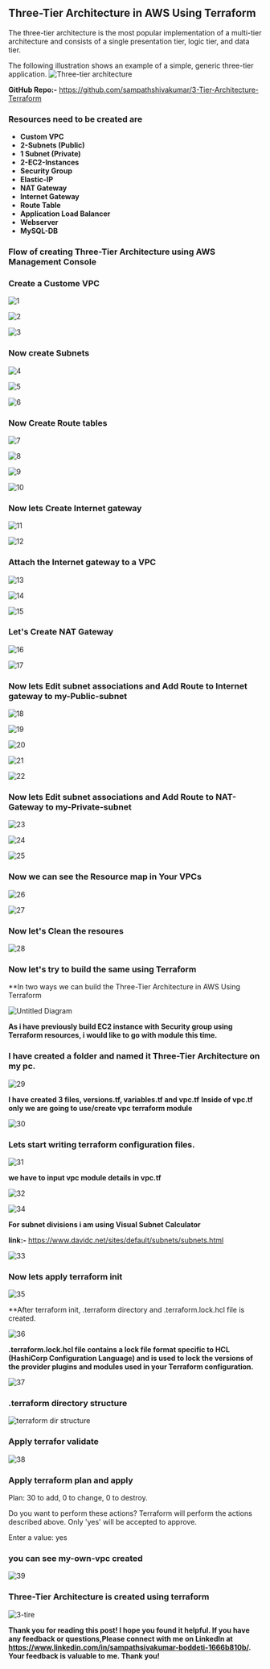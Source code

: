 ## Three-Tier Architecture in AWS Using Terraform
The three-tier architecture is the most popular implementation of a multi-tier architecture and consists of a single presentation tier, logic tier, and data tier. 

The following illustration shows an example of a simple, generic three-tier application.
![Three-tier architecture](https://user-images.githubusercontent.com/119833411/243164402-aed0f0fd-429e-4513-b841-7c21554dce99.jpg)

**GitHub Repo:-** https://github.com/sampathshivakumar/3-Tier-Architecture-Terraform

### Resources need to be created are
* **Custom VPC**
* **2-Subnets (Public)**
* **1 Subnet (Private)**
* **2-EC2-Instances**
* **Security Group**
* **Elastic-IP**
* **NAT Gateway**
* **Internet Gateway**
* **Route Table**
* **Application Load Balancer**
* **Webserver**
* **MySQL-DB**

### Flow of creating Three-Tier Architecture using AWS Management Console
### Create a Custome VPC
![1](https://user-images.githubusercontent.com/119833411/243197354-ddc3fef7-4332-4077-aa9e-3db64cc32427.jpg)

![2](https://user-images.githubusercontent.com/119833411/243197723-15f864d3-3e9d-49f4-82d1-c5ee11fe0e28.jpg)

![3](https://user-images.githubusercontent.com/119833411/243197884-93600f9e-d26f-43ab-887a-16112546f81a.jpg)

### Now create Subnets
![4](https://user-images.githubusercontent.com/119833411/243197966-b5d78e65-5376-4432-97fb-0a2965fb4f0c.jpg)

![5](https://user-images.githubusercontent.com/119833411/243198639-c017e02a-c513-40b4-ad01-b133fc69300e.jpg)

![6](https://user-images.githubusercontent.com/119833411/243198701-63281e2b-393e-451f-afff-199f4392ee2e.jpg)

### Now Create Route tables
![7](https://user-images.githubusercontent.com/119833411/243198828-9f1bca90-fed2-4942-8713-2db97823ca70.jpg)

![8](https://user-images.githubusercontent.com/119833411/243198891-ee25bc09-4026-4df5-a505-fa1044a044d5.jpg)

![9](https://user-images.githubusercontent.com/119833411/243199111-e26ff8ee-8fbe-4028-86a1-493911f8d320.jpg)

![10](https://user-images.githubusercontent.com/119833411/243199192-b6cbed57-b611-487b-9f4f-a29200150d56.jpg)

### Now lets Create Internet gateway
![11](https://user-images.githubusercontent.com/119833411/243199271-e51d944c-a2dc-40ce-959b-70d384aa1d4d.jpg)

![12](https://user-images.githubusercontent.com/119833411/243199330-dc2cc9da-f0ab-4c5b-8f6e-eb637d2dca5d.jpg)

### Attach the Internet gateway to a VPC
![13](https://user-images.githubusercontent.com/119833411/243199429-cbd5e639-4427-47e2-8cfc-c5a1e7245f86.jpg)

![14](https://user-images.githubusercontent.com/119833411/243199464-b2a84b69-b885-4f4a-9fa4-d06d364e3cdc.jpg)

![15](https://user-images.githubusercontent.com/119833411/243199499-be75a1cc-98bd-48fa-965e-f2a0b9cfd471.jpg)

### Let's Create NAT Gateway
![16](https://user-images.githubusercontent.com/119833411/243199564-4dd94266-d99f-44f9-8601-3a5c5b6782ff.jpg)

![17](https://user-images.githubusercontent.com/119833411/243199717-86eea587-201d-4557-ad0d-10c8cf117c9a.jpg)

### Now lets Edit subnet associations and Add Route to Internet gateway to my-Public-subnet
![18](https://user-images.githubusercontent.com/119833411/243200110-cdbbbccd-5022-4838-84e4-f5b3d6ad0e42.jpg)

![19](https://user-images.githubusercontent.com/119833411/243200181-a92f7647-509c-48b2-8b82-86015e1cf712.jpg)

![20](https://user-images.githubusercontent.com/119833411/243200197-7312fa1b-817f-4fda-994f-b149218dbbf5.jpg)

![21](https://user-images.githubusercontent.com/119833411/243200340-5c9ff5a1-5124-4df2-aa8f-453ec7ea9b1e.jpg)

![22](https://user-images.githubusercontent.com/119833411/243200561-f3841b72-1706-43e0-9187-e4e72cc418c1.jpg)

### Now lets Edit subnet associations and Add Route to NAT-Gateway to my-Private-subnet
![23](https://user-images.githubusercontent.com/119833411/243200657-5ee89a41-1636-4c95-8b02-a58a87801a60.jpg)

![24](https://user-images.githubusercontent.com/119833411/243200724-067e6afe-3df1-4f7c-858f-eddc19e9c08d.jpg)

![25](https://user-images.githubusercontent.com/119833411/243200806-f44d9a18-f47a-45e0-b477-85c3b2a357bc.jpg)

### Now we can see the Resource map in Your VPCs
![26](https://user-images.githubusercontent.com/119833411/243200952-b606adcd-a841-4c9f-aafd-1ce613598ee2.jpg)

![27](https://user-images.githubusercontent.com/119833411/243201114-91932f9a-8c03-4d0a-a0d1-f5cbdb6c67d0.jpg)

### Now let's Clean the resoures
![28](https://user-images.githubusercontent.com/119833411/243201371-764bdf96-b199-451b-a21b-92bb39e9f4c5.jpg)

### Now let's try to build the same using Terraform

**In two ways we can build the Three-Tier Architecture in AWS Using Terraform

![Untitled Diagram](https://user-images.githubusercontent.com/119833411/244410058-a168d6d4-4a73-4a1a-bb53-303c0fc2dedd.jpg)

**As i have previously build EC2 instance with Security group using Terraform resources, i would like to go with module this time.**

### I have created a folder and named it Three-Tier Architecture on my pc.
![29](https://user-images.githubusercontent.com/119833411/244413136-9ddfa486-aa93-4abe-b0fe-7f983f1c9f48.jpg)

**I have created 3 files, versions.tf, variables.tf and vpc.tf**
**Inside of vpc.tf only we are going to use/create vpc terraform module**

![30](https://user-images.githubusercontent.com/119833411/244414534-b4994940-1ff6-449a-8f84-8067ac1e4803.jpg)

### Lets start writing terraform configuration files.
![31](https://user-images.githubusercontent.com/119833411/244416965-d4108e22-6b89-4b81-80e6-8f628f5d513f.jpg)

**we have to input vpc module details in vpc.tf**

![32](https://user-images.githubusercontent.com/119833411/244431994-4502f36d-c2b8-495a-a2cb-cc3c66514c30.jpg)

![34](https://user-images.githubusercontent.com/119833411/244447029-c55e1620-0bd5-4533-bcf0-0cc1049b0718.jpg)

**For subnet divisions i am using Visual Subnet Calculator**

**link:-** https://www.davidc.net/sites/default/subnets/subnets.html

![33](https://user-images.githubusercontent.com/119833411/244446415-98549f8d-9f36-4a95-a10e-80b6963cd479.jpg)

### Now lets apply terraform init 

![35](https://user-images.githubusercontent.com/119833411/244447570-37f5743c-04d0-45ad-8ce2-b041398dbab1.jpg)

**After terraform init, .terraform directory and .terraform.lock.hcl file is created.

![36](https://user-images.githubusercontent.com/119833411/244447859-e480fc6a-d495-462b-a99d-f7e81060052a.jpg)

**.terraform.lock.hcl file contains a lock file format specific to HCL (HashiCorp Configuration Language) and is used to lock the versions of the provider plugins and modules used in your Terraform configuration.**

![37](https://user-images.githubusercontent.com/119833411/244448568-8e6d30e2-fb66-4f43-9950-063df3a043e9.jpg)

### .terraform directory structure

![terraform dir structure](https://user-images.githubusercontent.com/119833411/244452493-b1691b68-37ed-4996-97d4-58f8e214ecb4.jpg)

### Apply terrafor validate 

![38](https://user-images.githubusercontent.com/119833411/244453529-328bb902-ca6c-46ac-8741-7ee1a9ee3462.jpg)

### Apply terraform plan and apply

Plan: 30 to add, 0 to change, 0 to destroy.

Do you want to perform these actions?
  Terraform will perform the actions described above.
  Only 'yes' will be accepted to approve.

  Enter a value: yes 
  
### you can see my-own-vpc created

![39](https://user-images.githubusercontent.com/119833411/244454423-6b46f751-cc40-46ae-ae1a-3cb8b5b55103.jpg)

### Three-Tier Architecture is created using terraform 
![3-tire](https://user-images.githubusercontent.com/119833411/244457794-154aa981-c377-4083-a0d1-e0741ffef576.jpg)

**Thank you for reading this post! I hope you found it helpful. If you have any feedback or questions,Please connect with me on LinkedIn at https://www.linkedin.com/in/sampathsivakumar-boddeti-1666b810b/. Your feedback is valuable to me. Thank you!**














